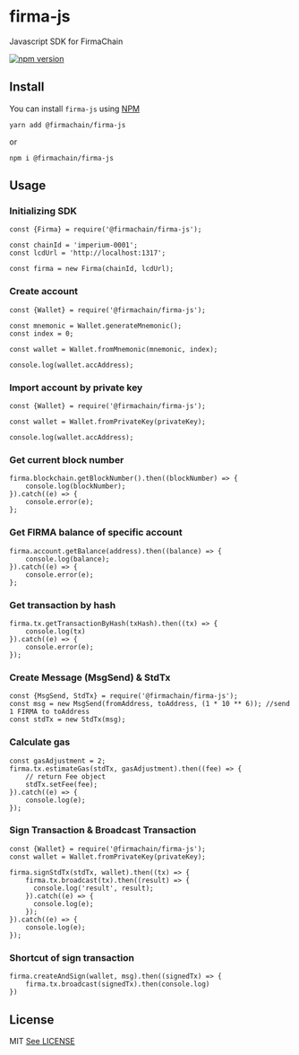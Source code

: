 # firma-js
Javascript SDK for FirmaChain

[![npm version](https://badge.fury.io/js/%40firmachain%2Ffirma-js.svg)](https://badge.fury.io/js/%40firmachain%2Ffirma-js)

## Install
You can install `firma-js` using [NPM](https://www.npmjs.com/package/@firmachain/firma-js)
```
yarn add @firmachain/firma-js
```
or
```
npm i @firmachain/firma-js
```

## Usage
### Initializing SDK
```
const {Firma} = require('@firmachain/firma-js');

const chainId = 'imperium-0001';
const lcdUrl = 'http://localhost:1317';

const firma = new Firma(chainId, lcdUrl);
```

### Create account
```
const {Wallet} = require('@firmachain/firma-js');

const mnemonic = Wallet.generateMnemonic();
const index = 0;

const wallet = Wallet.fromMnemonic(mnemonic, index);

console.log(wallet.accAddress);
```

### Import account by private key
```
const {Wallet} = require('@firmachain/firma-js');

const wallet = Wallet.fromPrivateKey(privateKey);

console.log(wallet.accAddress);
```

### Get current block number
```
firma.blockchain.getBlockNumber().then((blockNumber) => {
    console.log(blockNumber);
}).catch((e) => {
    console.error(e);
};
```

### Get FIRMA balance of specific account
```
firma.account.getBalance(address).then((balance) => {
    console.log(balance);
}).catch((e) => {
    console.error(e);
};
```

### Get transaction by hash
```
firma.tx.getTransactionByHash(txHash).then((tx) => {
    console.log(tx)
}).catch((e) => {
    console.error(e);
});
```

### Create Message (MsgSend) & StdTx
```
const {MsgSend, StdTx} = require('@firmachain/firma-js');
const msg = new MsgSend(fromAddress, toAddress, (1 * 10 ** 6)); //send 1 FIRMA to toAddress
const stdTx = new StdTx(msg);
```

### Calculate gas
```
const gasAdjustment = 2;
firma.tx.estimateGas(stdTx, gasAdjustment).then((fee) => { 
    // return Fee object
    stdTx.setFee(fee);
}).catch((e) => {
    console.log(e);
});
```

### Sign Transaction & Broadcast Transaction
```
const {Wallet} = require('@firmachain/firma-js');
const wallet = Wallet.fromPrivateKey(privateKey);

firma.signStdTx(stdTx, wallet).then((tx) => {
    firma.tx.broadcast(tx).then((result) => {
      console.log('result', result);
    }).catch((e) => {
      console.log(e);
    });
}).catch((e) => {
    console.log(e);
});
```

### Shortcut of sign transaction
```
firma.createAndSign(wallet, msg).then((signedTx) => {
    firma.tx.broadcast(signedTx).then(console.log)
})
```

## License
MIT
[See LICENSE](https://github.com/FirmaChain/firma-js/blob/main/LICENSE)
